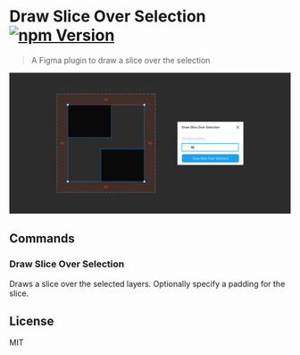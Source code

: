 # Draw Slice Over Selection [![npm Version](https://img.shields.io/npm/v/figma-draw-slice-over-selection.svg)](https://www.npmjs.com/package/figma-draw-slice-over-selection)

> A Figma plugin to draw a slice over the selection

![Draw Slice Over Selection](media/cover.png)

## Commands

### Draw Slice Over Selection

Draws a slice over the selected layers. Optionally specify a padding for the slice.

## License

MIT
